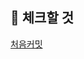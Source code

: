 ## 🙏 체크할 것

[처음커밋](https://github.com/JuwoongKim/This-Year-Ajaja-BE/commit/a16f9e5bbda9d64962bc965cda0b4f4f6e069757)
